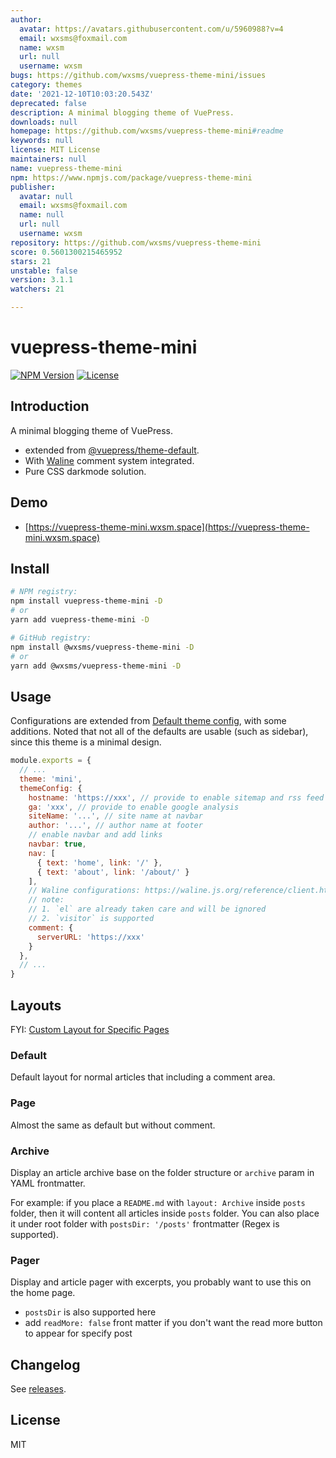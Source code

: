```yaml
---
author:
  avatar: https://avatars.githubusercontent.com/u/5960988?v=4
  email: wxsms@foxmail.com
  name: wxsm
  url: null
  username: wxsm
bugs: https://github.com/wxsms/vuepress-theme-mini/issues
category: themes
date: '2021-12-10T10:03:20.543Z'
deprecated: false
description: A minimal blogging theme of VuePress.
downloads: null
homepage: https://github.com/wxsms/vuepress-theme-mini#readme
keywords: null
license: MIT License
maintainers: null
name: vuepress-theme-mini
npm: https://www.npmjs.com/package/vuepress-theme-mini
publisher:
  avatar: null
  email: wxsms@foxmail.com
  name: null
  url: null
  username: wxsm
repository: https://github.com/wxsms/vuepress-theme-mini
score: 0.5601300215465952
stars: 21
unstable: false
version: 3.1.1
watchers: 21

---
```


# vuepress-theme-mini

[![NPM Version](https://img.shields.io/npm/v/vuepress-theme-mini.svg)](https://www.npmjs.com/package/vuepress-theme-mini)
[![License](https://img.shields.io/github/license/wxsms/vuepress-theme-mini.svg)](https://github.com/wxsms/vuepress-theme-mini)

## Introduction

A minimal blogging theme of VuePress.

* extended from [@vuepress/theme-default](https://github.com/vuejs/vuepress/tree/master/packages/%40vuepress/theme-default).
* With [Waline](https://github.com/walinejs/waline) comment system integrated.
* Pure CSS darkmode solution.

## Demo

* [https://vuepress-theme-mini.wxsm.space](https://vuepress-theme-mini.wxsm.space)

## Install

```bash
# NPM registry:
npm install vuepress-theme-mini -D
# or
yarn add vuepress-theme-mini -D

# GitHub registry:
npm install @wxsms/vuepress-theme-mini -D
# or
yarn add @wxsms/vuepress-theme-mini -D
```

## Usage

Configurations are extended from [Default theme config](https://vuepress.vuejs.org/theme/default-theme-config.html), with some additions. Noted that not all of the defaults are usable (such as sidebar), since this theme is a minimal design.

```javascript
module.exports = {
  // ...
  theme: 'mini',
  themeConfig: {
    hostname: 'https://xxx', // provide to enable sitemap and rss feed generation
    ga: 'xxx', // provide to enable google analysis
    siteName: '...', // site name at navbar
    author: '...', // author name at footer
    // enable navbar and add links
    navbar: true,
    nav: [
      { text: 'home', link: '/' },
      { text: 'about', link: '/about/' }
    ],
    // Waline configurations: https://waline.js.org/reference/client.html
    // note:
    // 1. `el` are already taken care and will be ignored
    // 2. `visitor` is supported
    comment: {
      serverURL: 'https://xxx'
    }
  },
  // ...
}
```
## Layouts

FYI: [Custom Layout for Specific Pages](https://vuepress.vuejs.org/theme/default-theme-config.html#custom-layout-for-specific-pages)

### Default

Default layout for normal articles that including a comment area.

### Page

Almost the same as default but without comment.

### Archive

Display an article archive base on the folder structure or `archive` param in YAML frontmatter.

For example: if you place a `README.md` with `layout: Archive` inside `posts` folder, then it will content all articles inside `posts` folder. You can also place it under root folder with `postsDir: '/posts'` frontmatter (Regex is supported).

### Pager

Display and article pager with excerpts, you probably want to use this on the home page.

* `postsDir` is also supported here
* add `readMore: false` front matter if you don't want the read more button to appear for specify post

## Changelog

See [releases](https://github.com/wxsms/vuepress-theme-mini/releases).

## License

MIT
